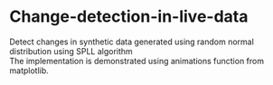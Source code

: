 # Change-detection-in-live-data
Detect changes in synthetic data generated using random normal distribution using SPLL algorithm  
The implementation is demonstrated using animations function from matplotlib.
